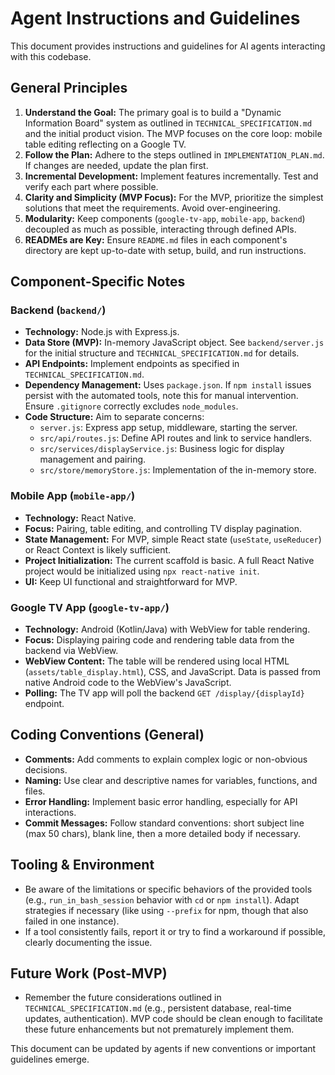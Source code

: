 # Agent Instructions and Guidelines

This document provides instructions and guidelines for AI agents interacting with this codebase.

## General Principles

1.  **Understand the Goal:** The primary goal is to build a "Dynamic Information Board" system as outlined in `TECHNICAL_SPECIFICATION.md` and the initial product vision. The MVP focuses on the core loop: mobile table editing reflecting on a Google TV.
2.  **Follow the Plan:** Adhere to the steps outlined in `IMPLEMENTATION_PLAN.md`. If changes are needed, update the plan first.
3.  **Incremental Development:** Implement features incrementally. Test and verify each part where possible.
4.  **Clarity and Simplicity (MVP Focus):** For the MVP, prioritize the simplest solutions that meet the requirements. Avoid over-engineering.
5.  **Modularity:** Keep components (`google-tv-app`, `mobile-app`, `backend`) decoupled as much as possible, interacting through defined APIs.
6.  **READMEs are Key:** Ensure `README.md` files in each component's directory are kept up-to-date with setup, build, and run instructions.

## Component-Specific Notes

### Backend (`backend/`)
*   **Technology:** Node.js with Express.js.
*   **Data Store (MVP):** In-memory JavaScript object. See `backend/server.js` for the initial structure and `TECHNICAL_SPECIFICATION.md` for details.
*   **API Endpoints:** Implement endpoints as specified in `TECHNICAL_SPECIFICATION.md`.
*   **Dependency Management:** Uses `package.json`. If `npm install` issues persist with the automated tools, note this for manual intervention. Ensure `.gitignore` correctly excludes `node_modules`.
*   **Code Structure:** Aim to separate concerns:
    *   `server.js`: Express app setup, middleware, starting the server.
    *   `src/api/routes.js`: Define API routes and link to service handlers.
    *   `src/services/displayService.js`: Business logic for display management and pairing.
    *   `src/store/memoryStore.js`: Implementation of the in-memory store.

### Mobile App (`mobile-app/`)
*   **Technology:** React Native.
*   **Focus:** Pairing, table editing, and controlling TV display pagination.
*   **State Management:** For MVP, simple React state (`useState`, `useReducer`) or React Context is likely sufficient.
*   **Project Initialization:** The current scaffold is basic. A full React Native project would be initialized using `npx react-native init`.
*   **UI:** Keep UI functional and straightforward for MVP.

### Google TV App (`google-tv-app/`)
*   **Technology:** Android (Kotlin/Java) with WebView for table rendering.
*   **Focus:** Displaying pairing code and rendering table data from the backend via WebView.
*   **WebView Content:** The table will be rendered using local HTML (`assets/table_display.html`), CSS, and JavaScript. Data is passed from native Android code to the WebView's JavaScript.
*   **Polling:** The TV app will poll the backend `GET /display/{displayId}` endpoint.

## Coding Conventions (General)

*   **Comments:** Add comments to explain complex logic or non-obvious decisions.
*   **Naming:** Use clear and descriptive names for variables, functions, and files.
*   **Error Handling:** Implement basic error handling, especially for API interactions.
*   **Commit Messages:** Follow standard conventions: short subject line (max 50 chars), blank line, then a more detailed body if necessary.

## Tooling & Environment

*   Be aware of the limitations or specific behaviors of the provided tools (e.g., `run_in_bash_session` behavior with `cd` or `npm install`). Adapt strategies if necessary (like using `--prefix` for npm, though that also failed in one instance).
*   If a tool consistently fails, report it or try to find a workaround if possible, clearly documenting the issue.

## Future Work (Post-MVP)

*   Remember the future considerations outlined in `TECHNICAL_SPECIFICATION.md` (e.g., persistent database, real-time updates, authentication). MVP code should be clean enough to facilitate these future enhancements but not prematurely implement them.

This document can be updated by agents if new conventions or important guidelines emerge.
